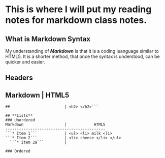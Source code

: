 # This is where I will put my reading notes for markdown class notes.
## **What is Markdown Syntax**
My understanding of _**Markdown**_ is that it is a coding leanguage similar to HTML5. It is a shorter method, that once the syntax is understood, can be quicker and easier.
## **Headers**
Markdown                  |            HTML5
--------------------------------------------
```#                      | <h1> </h1>
##                        | <h2> </h2>```

## **Lists**
### Unordered
Markdown                  |            HTML5
--------------------------------------------
```* Item 1```            | <ul> <li> milk <li> 
```* Item 2```            | <li> cheese </li> </ul>
  ```* item 2a```         |
  
### Ordered
